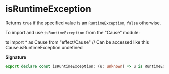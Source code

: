 # isRuntimeException

Returns `true` if the specified value is an `RuntimeException`, `false`
otherwise.

To import and use `isRuntimeException` from the "Cause" module:

ts
import \* as Cause from "effect/Cause"
// Can be accessed like this
Cause.isRuntimeException
undefined

**Signature**

```ts
export declare const isRuntimeException: (u: unknown) => u is RuntimeException
```
